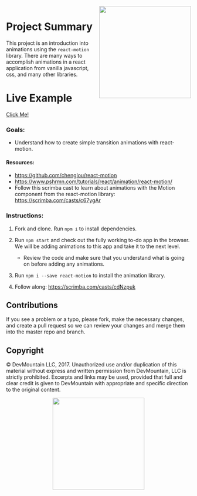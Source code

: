 <img src="https://s3.amazonaws.com/devmountain/readme-logo.png" width="250" align="right">

# Project Summary

This project is an introduction into animations using the `react-motion` library. There are many ways to accomplish animations in a react application from vanilla javascript, css, and many other libraries.

# Live Example

<a href="https://devmountain.github.io/react-animations-mini/">Click Me!</a>

### Goals:
* Understand how to create simple transition animations with react-motion.

#### Resources:
- https://github.com/chenglou/react-motion
- https://www.pshrmn.com/tutorials/react/animation/react-motion/
- Follow this scrimba cast to learn about animations with the Motion component from the react-motion library: https://scrimba.com/casts/c67ygAr

### Instructions:
1. Fork and clone. Run `npm i` to install dependencies. 

2. Run `npm start` and check out the fully working to-do app in the browser. We will be adding animations to this app and take it to the next level.
    * Review the code and make sure that you understand what is going on before adding any animations.

3. Run `npm i --save react-motion` to install the animation library.

4. Follow along: https://scrimba.com/casts/cdNzpuk

## Contributions

If you see a problem or a typo, please fork, make the necessary changes, and create a pull request so we can review your changes and merge them into the master repo and branch.

## Copyright

© DevMountain LLC, 2017. Unauthorized use and/or duplication of this material without express and written permission from DevMountain, LLC is strictly prohibited. Excerpts and links may be used, provided that full and clear credit is given to DevMountain with appropriate and specific direction to the original content.

<p align="center">
<img src="https://s3.amazonaws.com/devmountain/readme-logo.png" width="250">
</p>
